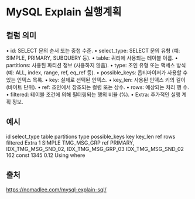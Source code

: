 # MySQL Explain 실행계획

## 컬럼 의미

•	id: SELECT 문의 순서 또는 중첩 수준.
•	select_type: SELECT 문의 유형 (예: SIMPLE, PRIMARY, SUBQUERY 등).
•	table: 쿼리에 사용되는 테이블 이름.
•	partitions: 사용된 파티션 정보 (사용하지 않음).
•	type: 조인 유형 또는 액세스 방식 (예: ALL, index, range, ref, eq_ref 등).
•	possible_keys: 옵티마이저가 사용할 수 있는 인덱스 목록.
•	key: 실제로 선택된 인덱스.
•	key_len: 사용된 인덱스 키의 길이 (바이트 단위).
•	ref: 조인에서 참조되는 컬럼 또는 상수.
•	rows: 예상되는 처리 행 수.
•	filtered: 테이블 조건에 의해 필터링되는 행의 비율 (%).
•	Extra: 추가적인 실행 계획 정보.

## 예시 

id	select_type	table	partitions	type	possible_keys	key	key_len	ref	rows	filtered	Extra
1	SIMPLE	TMG_MSG_GRP	ref	PRIMARY, IDX_TMG_MSG_SND_02, IDX_TMG_MSG_GRP_03	IDX_TMG_MSG_SND_02	162	const	1345	0.12	Using where

## 출처
https://nomadlee.com/mysql-explain-sql/
